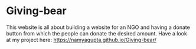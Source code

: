 # Giving-bear
This website is all about building a website for an NGO and having a donate button from which the people can donate the desired amount. 
Have a look at my project here:
https://namyagupta.github.io/Giving-bear/
